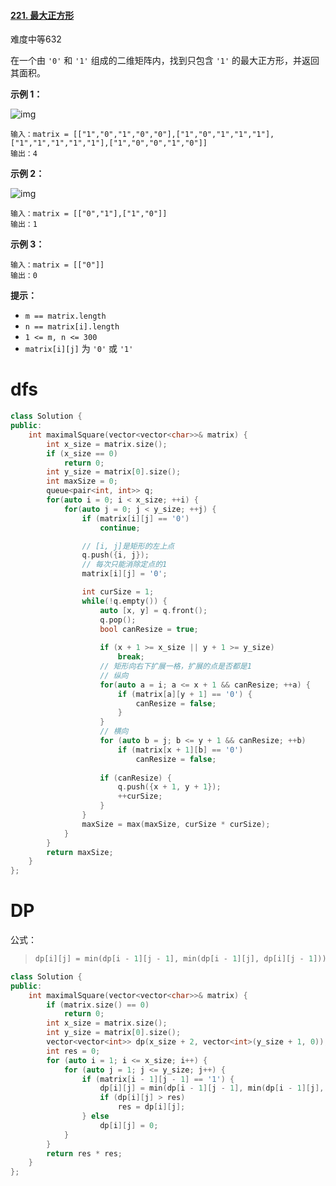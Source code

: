 #### [221. 最大正方形](https://leetcode-cn.com/problems/maximal-square/)

难度中等632

在一个由 `'0'` 和 `'1'` 组成的二维矩阵内，找到只包含 `'1'` 的最大正方形，并返回其面积。

 

**示例 1：**

![img](https://assets.leetcode.com/uploads/2020/11/26/max1grid.jpg)

```
输入：matrix = [["1","0","1","0","0"],["1","0","1","1","1"],["1","1","1","1","1"],["1","0","0","1","0"]]
输出：4
```

**示例 2：**

![img](https://assets.leetcode.com/uploads/2020/11/26/max2grid.jpg)

```
输入：matrix = [["0","1"],["1","0"]]
输出：1
```

**示例 3：**

```
输入：matrix = [["0"]]
输出：0
```

 

**提示：**

- `m == matrix.length`
- `n == matrix[i].length`
- `1 <= m, n <= 300`
- `matrix[i][j]` 为 `'0'` 或 `'1'`



# dfs

```c++
class Solution {
public:
    int maximalSquare(vector<vector<char>>& matrix) {
        int x_size = matrix.size();
        if (x_size == 0)
            return 0;
        int y_size = matrix[0].size();
        int maxSize = 0;
        queue<pair<int, int>> q;
        for(auto i = 0; i < x_size; ++i) {
            for(auto j = 0; j < y_size; ++j) {
                if (matrix[i][j] == '0')
                    continue;

                // [i, j]是矩形的左上点
                q.push({i, j});
                // 每次只能消除定点的1
                matrix[i][j] = '0';

                int curSize = 1;
                while(!q.empty()) {
                    auto [x, y] = q.front();
                    q.pop();
                    bool canResize = true;
                    
                    if (x + 1 >= x_size || y + 1 >= y_size)
                        break;
                    // 矩形向右下扩展一格，扩展的点是否都是1
                    // 纵向
                    for(auto a = i; a <= x + 1 && canResize; ++a) {
                        if (matrix[a][y + 1] == '0') {
                            canResize = false;
                        }
                    }
                    // 横向
                    for (auto b = j; b <= y + 1 && canResize; ++b) 
                        if (matrix[x + 1][b] == '0')
                            canResize = false;
                    
                    if (canResize) {
                        q.push({x + 1, y + 1});
                        ++curSize;
                    }
                }
                maxSize = max(maxSize, curSize * curSize);
            }
        }
        return maxSize;
    }
};
```





# DP

公式：

> ```c++
> dp[i][j] = min(dp[i - 1][j - 1], min(dp[i - 1][j], dp[i][j - 1])) + 1;
> ```

```C++
class Solution {
public:
	int maximalSquare(vector<vector<char>>& matrix) {
		if (matrix.size() == 0)
			return 0;
        int x_size = matrix.size();
        int y_size = matrix[0].size();
		vector<vector<int>> dp(x_size + 2, vector<int>(y_size + 1, 0));
		int res = 0;
		for (auto i = 1; i <= x_size; i++) {
			for (auto j = 1; j <= y_size; j++) {
				if (matrix[i - 1][j - 1] == '1') {
					dp[i][j] = min(dp[i - 1][j - 1], min(dp[i - 1][j], dp[i][j - 1])) + 1;
					if (dp[i][j] > res)
						res = dp[i][j];
				} else
					dp[i][j] = 0;
			}
		}
		return res * res;
	}
};
```

